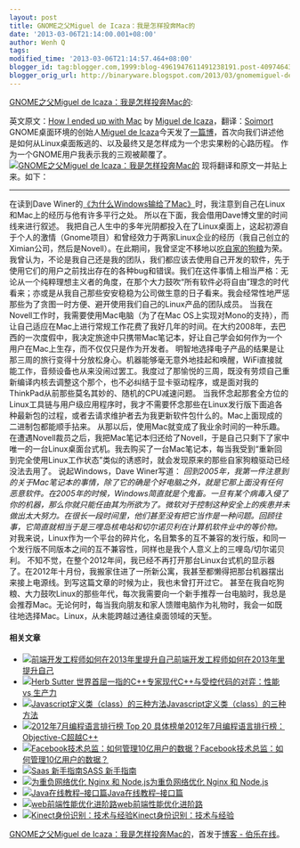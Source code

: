 ```yaml
---
layout: post
title: GNOME之父Miguel de Icaza：我是怎样投奔Mac的
date: '2013-03-06T21:14:00.001+08:00'
author: Wenh Q
tags:
modified_time: '2013-03-06T21:14:57.464+08:00'
blogger_id: tag:blogger.com,1999:blog-4961947611491238191.post-4097464387322111358
blogger_orig_url: http://binaryware.blogspot.com/2013/03/gnomemiguel-de-icazamac.html
---
```

[GNOME之父Miguel de
Icaza：我是怎样投奔Mac的](http://blog.jobbole.com/34896/?utm_source=rss&utm_medium=rss&utm_campaign=gnome%25e4%25b9%258b%25e7%2588%25b6miguel-de-icaza%25ef%25bc%259a%25e6%2588%2591%25e6%2598%25af%25e6%2580%258e%25e6%25a0%25b7%25e6%258a%2595%25e5%25a5%2594mac%25e7%259a%2584):

英文原文：[How I ended up with
Mac](http://tirania.org/blog/archive/2013/Mar-05.html) by [Miguel de
Icaza](https://twitter.com/migueldeicaza)，翻译：[Soimort](http://www.soimort.org/posts/144/)
GNOME桌面环境的创始人[Miguel de
Icaza](http://en.wikipedia.org/wiki/Miguel_de_Icaza)今天发了[一篇博](http://tirania.org/blog/archive/2013/Mar-05.html)，首次向我们讲述他是如何从Linux桌面叛逃的、以及最终又是怎样成为一个忠实果粉的心路历程。
作为一个GNOME用户我表示我的三观被颠覆了。
[![GNOME之父Miguel de
Icaza：我是怎样投奔Mac的](http://blog.jobbole.com/wp-content/uploads/2013/03/P27mcKE.png "GNOME之父Miguel de Icaza：我是怎样投奔Mac的")](http://blog.jobbole.com/wp-content/uploads/2013/03/P27mcKE.png "GNOME之父Miguel de Icaza：我是怎样投奔Mac的")
现将翻译和原文一并贴上来。如下：

* * * * *

在读到Dave
Winer的[《为什么Windows输给了Mac》](http://threads2.scripting.com/2013/march/whyWindowsLostToMac)时，我注意到自己在Linux和Mac上的经历与他有许多平行之处。
所以在下面，我会借用Dave博文里的时间线来进行叙述。
我把自己人生中的多年光阴都投入在了Linux桌面上，这起初源自于个人的激情（Gnome项目）和曾经效力于两家Linux企业的经历（我自己创立的Ximian公司，然后是Novell）。在此期间，我曾坚定不移地以[吃自家的狗粮](http://zh.wikipedia.org/wiki/Eating_your_own_dog_food)为荣。我曾认为，不论是我自己还是我的团队，我们都应该去使用自己开发的软件，先于使用它们的用户之前找出存在的各种bug和错误。我们在这件事情上相当严格：无论从一个纯粹理想主义者的角度，在那个大力鼓吹“所有软件必将自由”理念的时代看来；亦或是从我自己那些安安稳稳为公司做生意的日子看来。我会经常性地严惩那些为了贪图一时方便、避开使用我们自己的Linux产品的团队成员。
当我在Novell工作时，我需要使用Mac电脑（为了在Mac
OS上实现对Mono的支持），而让自己适应在Mac上进行常规工作花费了我好几年的时间。在大约2008年，去巴西的一次度假中，我决定旅途中只携带Mac笔记本，好让自己学会如何作为一个用户在Mac上生存，而不仅仅只是作为开发者。
明智地选择电子产品的结果是让那三周的旅行变得十分放松身心。机器能够毫无意外地挂起和唤醒，WiFi直接就能工作，音频设备也从来没闹过罢工。我度过了那愉悦的三周，既没有劳烦自己重新编译内核去调整这个那个，也不必纠结于显卡驱动程序，或是面对我的ThinkPad从前那些莫名其妙的、随机的CPU减速问题。
当我怀念起那套全方位的Linux工具链与用户级应用程序时，我才不需要怀念那些在Linux发行版下面追各种最新包的过程，或者去请求维护者去为我更新软件包什么的。Mac上面现成的二进制包都能顺手拈来。
从那以后，使用Mac就变成了我业余时间的一种乐趣。在遭遇Novell裁员之后，我把Mac笔记本归还给了Novell，于是自己只剩下了家中唯一的一台Linux桌面台式机。我去购买了一台Mac笔记本，每当我受到“重新回到完全使用Linux工作状态”类似的诱惑时，就会发现原来的那些自家狗粮驱动已经没法去用了。
说起Windows，Dave Winer写道：
*回到2005年，我第一件注意到的关于Mac笔记本的事情，除了它的确是个好电脑之外，就是它那上面没有任何恶意软件。在2005年的时候，Windows简直就是个鬼畜。一旦有某个病毒入侵了你的机器，那么你就只能任由其为所欲为了。微软对于控制这种安全上的疾患并未做出太大努力。在很长一段时间里，他们甚至没有把它当作是一种问题。回顾往事，它简直就相当于是三哩岛核电站和切尔诺贝利在计算机软件业中的等价物。*
对我来说，Linux作为一个平台的碎片化，名目繁多的互不兼容的发行版，和同一个发行版不同版本之间的互不兼容性，同样也是我个人意义上的三哩岛/切尔诺贝利。
不知不觉，在整个2012年间，我已经不再打开那台Linux台式机的显示器了。在2012年十月份，我搬家住进了一所新公寓，我甚至都懒得把那台机器摆出来接上电源线。到写这篇文章的时候为止，我也未曾打开过它。
甚至在我自吃狗粮、大力鼓吹Linux的那些年代，每次我需要向一个新手推荐一台电脑时，我总是会推荐Mac。无论何时，每当我向朋友和家人馈赠电脑作为礼物时，我会一如既往地选择Mac。Linux，从未能跨越过通往桌面领域的天堑。


#### 相关文章

-   [![前端开发工程师如何在2013年里提升自己](http://blog.jobbole.com/wp-content/uploads/2012/12/Screen-Shot-2012-12-17-at-10.49.49-150x150.jpg)](http://blog.jobbole.com/31753/)[前端开发工程师如何在2013年里提升自己](http://blog.jobbole.com/31753/)
-   [![Herb Sutter
    世界首屈一指的C++专家](http://blog.jobbole.com/wp-content/uploads/2012/04/herb-sutter-going-native-150x150.jpg)](http://blog.jobbole.com/17832/)[现代C++与受控代码的对弈：性能
    vs 生产力](http://blog.jobbole.com/17832/)
-   [![Javascript定义类（class）的三种方法](http://blog.jobbole.com/wp-content/uploads/2012/07/three-methods-of-Javascript-defined-class2-150x150.png)](http://blog.jobbole.com/23563/)[Javascript定义类（class）的三种方法](http://blog.jobbole.com/23563/)
-   [![2012年7月编程语言排行榜 Top 20
    具体榜单](http://blog.jobbole.com/wp-content/uploads/2012/03/top-20-in-July-150x150.png)](http://blog.jobbole.com/14211/)[2012年7月编程语言排行榜：Objective-C超越C++](http://blog.jobbole.com/14211/)
-   [![Facebook技术总监：如何管理10亿用户的数据？](http://blog.jobbole.com/wp-content/uploads/2013/01/facebook-managing-billion-user-data-150x150.jpg)](http://blog.jobbole.com/32804/)[Facebook技术总监：如何管理10亿用户的数据？](http://blog.jobbole.com/32804/)
-   [![Saas
    新手指南](http://blog.jobbole.com/wp-content/uploads/2013/01/css-150x150.jpg)](http://blog.jobbole.com/32741/)[SASS
    新手指南](http://blog.jobbole.com/32741/)
-   [![为重负网络优化 Nginx 和
    Node.js](http://blog.jobbole.com/wp-content/uploads/2013/01/high-load-network-ngnix-nodejs-150x150.png)](http://blog.jobbole.com/32670/)[为重负网络优化
    Nginx 和 Node.js](http://blog.jobbole.com/32670/)
-   [![Java在线教程–接口篇](http://blog.jobbole.com/wp-content/uploads/2011/11/Java-programming-language-logo.jpg)](http://blog.jobbole.com/32544/)[Java在线教程–接口篇](http://blog.jobbole.com/32544/)
-   [![web前端性能优化进阶路](http://blog.jobbole.com/wp-content/uploads/2013/01/3-150x150.png)](http://blog.jobbole.com/32550/)[web前端性能优化进阶路](http://blog.jobbole.com/32550/)
-   [![Kinect身份识别：技术与经验](http://blog.jobbole.com/wp-content/uploads/2013/01/kinect-01-150x150.jpg)](http://blog.jobbole.com/32607/)[Kinect身份识别：技术与经验](http://blog.jobbole.com/32607/)

[GNOME之父Miguel de
Icaza：我是怎样投奔Mac的](http://blog.jobbole.com/34896/)，首发于[博客 -
伯乐在线](http://blog.jobbole.com/)。
